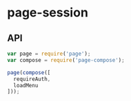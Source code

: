 # page-session

## API

```js
var page = require('page');
var compose = require('page-compose');

page(compose([
  requireAuth,
  loadMenu
]));
```
